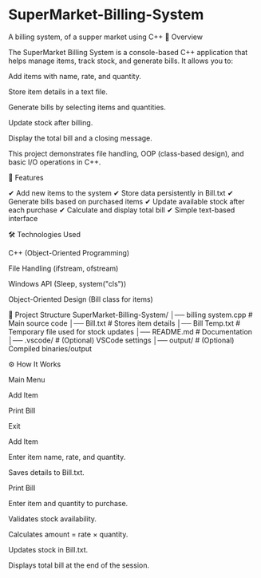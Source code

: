# SuperMarket-Billing-System
A billing system, of a supper market using C++
📌 Overview

The SuperMarket Billing System is a console-based C++ application that helps manage items, track stock, and generate bills.
It allows you to:

Add items with name, rate, and quantity.

Store item details in a text file.

Generate bills by selecting items and quantities.

Update stock after billing.

Display the total bill and a closing message.

This project demonstrates file handling, OOP (class-based design), and basic I/O operations in C++.

🚀 Features

✔ Add new items to the system
✔ Store data persistently in Bill.txt
✔ Generate bills based on purchased items
✔ Update available stock after each purchase
✔ Calculate and display total bill
✔ Simple text-based interface

🛠 Technologies Used

C++ (Object-Oriented Programming)

File Handling (ifstream, ofstream)

Windows API (Sleep, system("cls"))

Object-Oriented Design (Bill class for items)

📂 Project Structure
SuperMarket-Billing-System/
│── billing system.cpp      # Main source code
│── Bill.txt                # Stores item details
│── Bill Temp.txt           # Temporary file used for stock updates
│── README.md               # Documentation
│── .vscode/                # (Optional) VSCode settings
│── output/                 # (Optional) Compiled binaries/output

⚙️ How It Works

Main Menu

Add Item

Print Bill

Exit

Add Item

Enter item name, rate, and quantity.

Saves details to Bill.txt.

Print Bill

Enter item and quantity to purchase.

Validates stock availability.

Calculates amount = rate × quantity.

Updates stock in Bill.txt.

Displays total bill at the end of the session.

